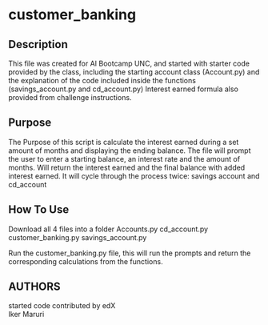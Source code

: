 # customer_banking

## Description

 This file was created for AI Bootcamp UNC, and started with starter
 code provided by the class, including the starting account class (Account.py) and the explanation of the code included inside the functions (savings_account.py and cd_account.py)
 Interest earned formula also provided from challenge instructions.

## Purpose 

 The Purpose of this script is calculate the interest earned during a set amount of months
 and displaying the ending balance.
 The file will prompt the user to enter a starting balance, an interest rate and the amount of months.
 Will return the interest earned and the final balance with added interest earned.
 It will cycle through the process twice: savings account and cd_account

 ## How To Use

 Download all 4 files into a folder
 Accounts.py
 cd_account.py
 customer_banking.py
 savings_account.py

 Run the customer_banking.py file, this will run the prompts and return the corresponding calculations from the functions.

## AUTHORS

started code contributed by edX
<br>
Iker Maruri